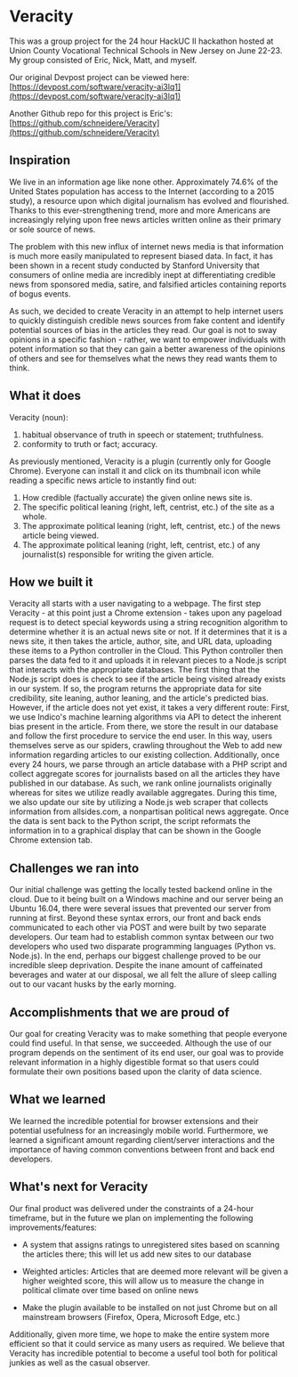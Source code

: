 # Veracity

This was a group project for the 24 hour HackUC II hackathon hosted at Union County Vocational Technical Schools in New Jersey on June 22-23. My group consisted of Eric, Nick, Matt, and myself. 

Our original Devpost project can be viewed here: [https://devpost.com/software/veracity-ai3lq1](https://devpost.com/software/veracity-ai3lq1)

Another Github repo for this project is Eric's: [https://github.com/schneidere/Veracity](https://github.com/schneidere/Veracity)

## Inspiration
We live in an information age like none other. Approximately 74.6% of the United States population has access to the Internet (according to a 2015 study), a resource upon which digital journalism has evolved and flourished. Thanks to this ever-strengthening trend, more and more Americans are increasingly relying upon free news articles written online as their primary or sole source of news.

The problem with this new influx of internet news media is that information is much more easily manipulated to represent biased data. In fact, it has been shown in a recent study conducted by Stanford University that consumers of online media are incredibly inept at differentiating credible news from sponsored media, satire, and falsified articles containing reports of bogus events.

As such, we decided to create Veracity in an attempt to help internet users to quickly distinguish credible news sources from fake content and identify potential sources of bias in the articles they read. Our goal is not to sway opinions in a specific fashion - rather, we want to empower individuals with potent information so that they can gain a better awareness of the opinions of others and see for themselves what the news they read wants them to think.

## What it does
Veracity (noun):

1. habitual observance of truth in speech or statement; truthfulness.
2. conformity to truth or fact; accuracy.

As previously mentioned, Veracity is a plugin (currently only for Google Chrome). Everyone can install it and click on its thumbnail icon while reading a specific news article to instantly find out:

1. How credible (factually accurate) the given online news site is.
2. The specific political leaning (right, left, centrist, etc.) of the site as a whole.
3. The approximate political leaning (right, left, centrist, etc.) of the news article being viewed.
4. The approximate political leaning (right, left, centrist, etc.) of any journalist(s) responsible for writing the given article.

## How we built it
Veracity all starts with a user navigating to a webpage. The first step Veracity - at this point just a Chrome extension - takes upon any pageload request is to detect special keywords using a string recognition algorithm to determine whether it is an actual news site or not. If it determines that it is a news site, it then takes the article, author, site, and URL data, uploading these items to a Python controller in the Cloud. This Python controller then parses the data fed to it and uploads it in relevant pieces to a Node.js script that interacts with the appropriate databases. The first thing that the Node.js script does is check to see if the article being visited already exists in our system. If so, the program returns the appropriate data for site credibility, site leaning, author leaning, and the article's predicted bias. However, if the article does not yet exist, it takes a very different route: First, we use Indico's machine learning algorithms via API to detect the inherent bias present in the article. From there, we store the result in our database and follow the first procedure to service the end user. In this way, users themselves serve as our spiders, crawling throughout the Web to add new information regarding articles to our existing collection. Additionally, once every 24 hours, we parse through an article database with a PHP script and collect aggregate scores for journalists based on all the articles they have published in our database. As such, we rank online journalists originally whereas for sites we utilize readly available aggregates. During this time, we also update our site by utilizing a Node.js web scraper that collects information from allsides.com, a nonpartisan political news aggregate. Once the data is sent back to the Python script, the script reformats the information in to a graphical display that can be shown in the Google Chrome extension tab.

## Challenges we ran into
Our initial challenge was getting the locally tested backend online in the cloud. Due to it being built on a Windows machine and our server being an Ubuntu 16.04, there were several issues that prevented our server from running at first. Beyond these syntax errors, our front and back ends communicated to each other via POST and were built by two separate developers. Our team had to establish common syntax between our two developers who used two disparate programming languages (Python vs. Node.js). In the end, perhaps our biggest challenge proved to be our incredible sleep deprivation. Despite the inane amount of caffeinated beverages and water at our disposal, we all felt the allure of sleep calling out to our vacant husks by the early morning.

## Accomplishments that we are proud of
Our goal for creating Veracity was to make something that people everyone could find useful. In that sense, we succeeded. Although the use of our program depends on the sentiment of its end user, our goal was to provide relevant information in a highly digestible format so that users could formulate their own positions based upon the clarity of data science.

## What we learned
We learned the incredible potential for browser extensions and their potential usefulness for an increasingly mobile world. Furthermore, we learned a significant amount regarding client/server interactions and the importance of having common conventions between front and back end developers.

## What's next for Veracity
Our final product was delivered under the constraints of a 24-hour timeframe, but in the future we plan on implementing the following improvements/features:

* A system that assigns ratings to unregistered sites based on scanning the articles there; this will let us add new sites to our database

* Weighted articles: Articles that are deemed more relevant will be given a higher weighted score, this will allow us to measure the change in political climate over time based on online news

* Make the plugin available to be installed on not just Chrome but on all mainstream browsers (Firefox, Opera, Microsoft Edge, etc.)

Additionally, given more time, we hope to make the entire system more efficient so that it could service as many users as required. We believe that Veracity has incredible potential to become a useful tool both for political junkies as well as the casual observer.
